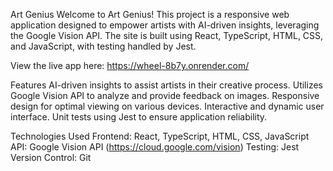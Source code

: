 Art Genius
Welcome to Art Genius! This project is a responsive web application designed to empower artists with AI-driven insights, leveraging the Google Vision API. The site is built using React, TypeScript, HTML, CSS, and JavaScript, with testing handled by Jest.

View the live app here: 
https://wheel-8b7y.onrender.com/

Features
AI-driven insights to assist artists in their creative process.
Utilizes Google Vision API to analyze and provide feedback on images.
Responsive design for optimal viewing on various devices.
Interactive and dynamic user interface.
Unit tests using Jest to ensure application reliability.

Technologies Used
Frontend: React, TypeScript, HTML, CSS, JavaScript
API: Google Vision API (https://cloud.google.com/vision)
Testing: Jest
Version Control: Git



